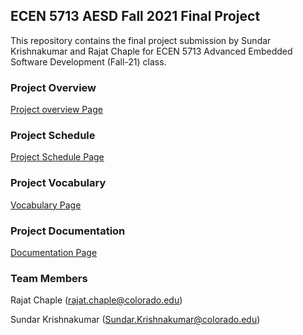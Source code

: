 ## ECEN 5713 AESD Fall 2021 Final Project

This repository contains the final project submission by Sundar Krishnakumar and Rajat Chaple for ECEN 5713 Advanced Embedded Software Development (Fall-21) class.



### Project Overview

[Project overview Page](https://github.com/cu-ecen-aeld/final-project-SundarKrishnakumar/wiki/Project-Overview)


### Project Schedule

[Project Schedule Page](https://github.com/cu-ecen-aeld/final-project-SundarKrishnakumar/wiki/Project-Schedule)  

### Project Vocabulary

[Vocabulary Page](https://github.com/cu-ecen-aeld/final-project-SundarKrishnakumar/wiki/Vocabulary)  

### Project Documentation

[Documentation Page](https://github.com/cu-ecen-aeld/final-project-rajatchaple/tree/main/docs)  


### Team Members
Rajat Chaple (rajat.chaple@colorado.edu)

Sundar Krishnakumar (Sundar.Krishnakumar@colorado.edu)
